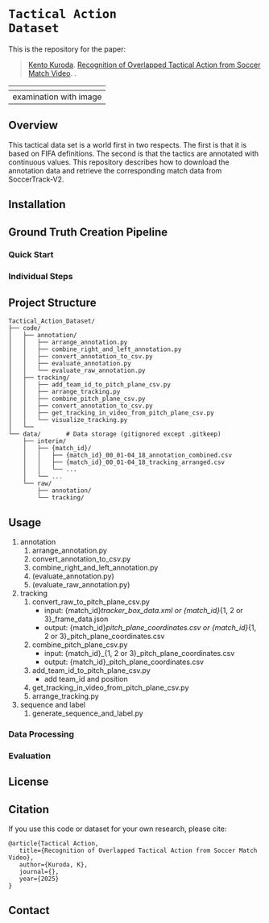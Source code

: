 # <code>Tactical Action Dataset</code>

This is the repository for the paper:

>[Kento Kuroda](). [Recognition of Overlapped Tactical Action from Soccer Match Video](). .

| <img src=""> |
|:--:|
| examination with image |

## Overview

This tactical data set is a world first in two respects. The first is that it is based on FIFA definitions. The second is that the tactics are annotated with continuous values.
This repository describes how to download the annotation data and retrieve the corresponding match data from SoccerTrack-V2.

## Installation

## Ground Truth Creation Pipeline
### Quick Start
### Individual Steps

## Project Structure
```
Tactical_Action_Dataset/
├── code/
│   ├── annotation/
│   │   ├── arrange_annotation.py
│   │   ├── combine_right_and_left_annotation.py
│   │   ├── convert_annotation_to_csv.py
│   │   ├── evaluate_annotation.py
│   │   └── evaluate_raw_annotation.py
│   ├── tracking/
│   │   ├── add_team_id_to_pitch_plane_csv.py
│   │   ├── arrange_tracking.py
│   │   ├── combine_pitch_plane_csv.py
│   │   ├── convert_annotation_to_csv.py
│   │   ├── get_tracking_in_video_from_pitch_plane_csv.py
│   │   └── visualize_tracking.py
│   └──
└── data/       # Data storage (gitignored except .gitkeep)
    ├── interim/
    │   ├── {match_id}/
    │   │   ├── {match_id}_00_01-04_18_annotation_combined.csv
    │   │   ├── {match_id}_00_01-04_18_tracking_arranged.csv
    │   │   └── ...
    │   └── ...
    └── raw/
        ├── annotation/
        └── tracking/
```

## Usage
1. annotation
    1. arrange_annotation.py
    1. convert_annotation_to_csv.py
    1. combine_right_and_left_annotation.py
    1. (evaluate_annotation.py)
    1. (evaluate_raw_annotation.py)
1. tracking
    1. convert_raw_to_pitch_plane_csv.py
        * input: {match_id}_tracker_box_data.xml or {match_id}_{1, 2 or 3}_frame_data.json
        * output: {match_id}_pitch_plane_coordinates.csv or {match_id}_{1, 2 or 3}_pitch_plane_coordinates.csv
    1. combine_pitch_plane_csv.py
        * input: {match_id}_{1, 2 or 3}_pitch_plane_coordinates.csv
        * output: {match_id}_pitch_plane_coordinates.csv
    1. add_team_id_to_pitch_plane_csv.py
        * add team_id and position
    1. get_tracking_in_video_from_pitch_plane_csv.py
    1. arrange_tracking.py
1. sequence and label
    1. generate_sequence_and_label.py
### Data Processing
### Evaluation

## License

## Citation

If you use this code or dataset for your own research, please cite:

```
@article{Tactical Action,
   title={Recognition of Overlapped Tactical Action from Soccer Match Video},
   author={Kuroda, K},
   journal={},
   year={2025}
}
```

## Contact